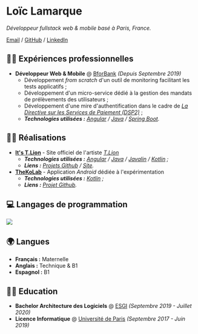 # Loïc Lamarque

_Développeur fullstack web & mobile basé à Paris, France._

[Email] / [GitHub] / [LinkedIn]

## 👨‍💼 Expériences professionnelles

- **Développeur Web & Mobile** @ [BforBank] _(Depuis Septembre 2019)_
  - Développement _from scratch_ d'un outil de monitoring facilitant les tests applicatifs ;
  - Développement d'un micro-service dédié à la gestion des mandats de prélèvements des utilisateurs ;
  - Développement d'une mire d'authentification dans le cadre de _[La Directive sur les Services de Paiement (DSP2)][dsp2]_ ;
  - _**Technologies utilisées :** [Angular] / [Java] / [Spring Boot][spring-boot]._

## 👨‍💻 Réalisations

- **[It's T.Lion][itstlion]** - Site officiel de l'artiste _[T.Lion][tlion]_
  - _**Technologies utilisées :** [Angular] / [Java] / [Javalin] / [Kotlin] ;_
  - _**Liens :** [Projets Github][itstlion-github] / [Site][itstlion]._
- **[TheKoLab]** - Application _Android_ dédiée à l'expérimentation
  - _**Technologies utilisées :** [Kotlin] ;_
  - _**Liens :** [Projet Github][thekolab]._

## 💻 Langages de programmation

<img src="https://github-readme-stats.vercel.app/api/top-langs/?username=LVMVRQUXL&langs_count=8&layout=compact&hide_title=true" />

## 🌍 Langues

- **Français :** Maternelle
- **Anglais :** Technique & B1
- **Espagnol :** B1

## 👨‍🎓 Education

- **Bachelor Architecture des Logiciels** @ [ESGI][esgi] _(Septembre 2019 - Juillet 2020)_
- **Licence Informatique** @ [Université de Paris][université-de-paris] _(Septembre 2017 - Juin 2019)_

<!-- SHARED LINKS -->

[angular]: https://angular.io
[bforbank]: https://www.bforbank.com
[dsp2]: https://fr.wikipedia.org/wiki/Directive_sur_les_services_de_paiement
[email]: mailto:loiclamarque777@gmail.com
[esgi]: https://www.esgi.fr
[github]: https://github.com/LVMVRQUXL
[itstlion]: https://www.itstlion.com
[itstlion-github]: https://github.com/itstlion
[java]: https://www.java.com
[javalin]: https://javalin.io
[kotlin]: https://kotlinlang.org
[linkedin]: https://fr.linkedin.com/in/lamarque-loic
[spring-boot]: https://spring.io/projects/spring-boot
[thekolab]: https://github.com/TheXtremeLabs/TheKoLab
[tlion]: https://www.instagram.com/itst.lion
[université-de-paris]: https://u-paris.fr
